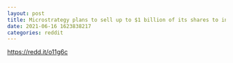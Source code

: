 ```yaml
--- 
layout: post 
title: Microstrategy plans to sell up to $1 billion of its shares to invest more in bitcoin. 
date: 2021-06-16 1623838217 
categories: reddit 
--- 
```

https://redd.it/o11g6c